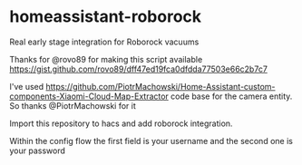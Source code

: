 # homeassistant-roborock

Real early stage integration for Roborock vacuums

Thanks for @rovo89 for making this script available https://gist.github.com/rovo89/dff47ed19fca0dfdda77503e66c2b7c7

I've used https://github.com/PiotrMachowski/Home-Assistant-custom-components-Xiaomi-Cloud-Map-Extractor code base for the camera entity. So thanks @PiotrMachowski for it

Import this repository to hacs and add roborock integration. 

Within the config flow the first field is your username and the second one is your password
